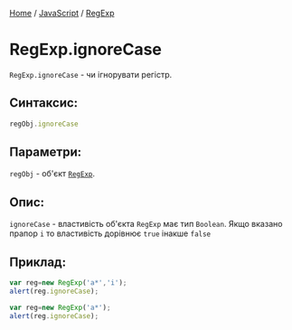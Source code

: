[Home](../../../README.md) / [JavaScript](../../README_JS.md) / [RegExp](../RegExp.md)

# RegExp.ignoreCase

`RegExp.ignoreCase` - чи ігнорувати регістр.

## Синтаксис:

```javascript
regObj.ignoreCase
```

## Параметри:

`regObj` - об'єкт [`RegExp`](../RegExp.md).

## Опис:

`ignoreCase` - властивість об'єкта `RegExp` має тип `Boolean`. Якщо вказано прапор `i` то властивість дорівнює `true` інакше `false`

## Приклад:

```javascript
var reg=new RegExp('a*','i');
alert(reg.ignoreCase);
```

```javascript
var reg=new RegExp('a*');
alert(reg.ignoreCase);
```